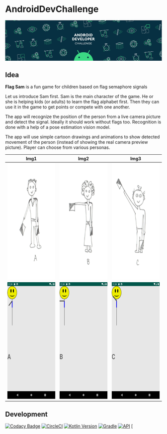 # AndroidDevChallenge

![Image of AndroidDevChallenge](https://github.com/michalharakal/flagsam/blob/master/docs/images/adc.png)

## Idea

**Flag Sam** is a fun game for children based on flag semaphore signals

Let us introduce Sam first. Sam is the main character of the game. He or she is helping kids (or adults) to learn the flag
alphabet first. Then they can use it in the game to get points or compete
with one another.

The app will recognize the position of the person from a live camera picture and detect the signal. Ideally it should work without flags too. Recognition is done with a help of a pose estimation vision model.

The app will use simple cartoon drawings and animations to show
detected movement of the person (instead of showing the real camera preview picture). Player can choose from various personas.

| Img1                                                | Img2                                                | Img3                                                |
| --------------------------------------------------- | --------------------------------------------------- | --------------------------------------------------- |
| <img src="docs/images/Sam1.png" height="375"/>      | <img src="docs/images/Sam2.png" height="375"/>      | <img src="docs/images/Sam3.png" height="375"/>      |
| <img src="docs/images/Stickman1.png" height="375"/> | <img src="docs/images/Stickman2.png" height="375"/> | <img src="docs/images/Stickman3.png" height="375"/> |

## Development

[![Codacy Badge](https://api.codacy.com/project/badge/Grade/dce7b53dcd0a4f658c126414bcf597fe)](https://www.codacy.com/manual/michalharakal/flagsam?utm_source=github.com&utm_medium=referral&utm_content=michalharakal/flagsam&utm_campaign=Badge_Grade)
[![CircleCI](https://circleci.com/gh/michalharakal/flagsam.svg?style=svg)](https://circleci.com/gh/michalharakal/flagsam)
[![Kotlin Version](https://img.shields.io/badge/kotlin-1.3.61-blue.svg)](http://kotlinlang.org/)
[![Gradle](https://img.shields.io/badge/gradle-6.1-blue.svg)](https://lv.binarybabel.org/catalog/gradle/latest)
[![API](https://img.shields.io/badge/API-23%2B-blue.svg?style=flat)](https://android-arsenal.com/api?level=23)
[